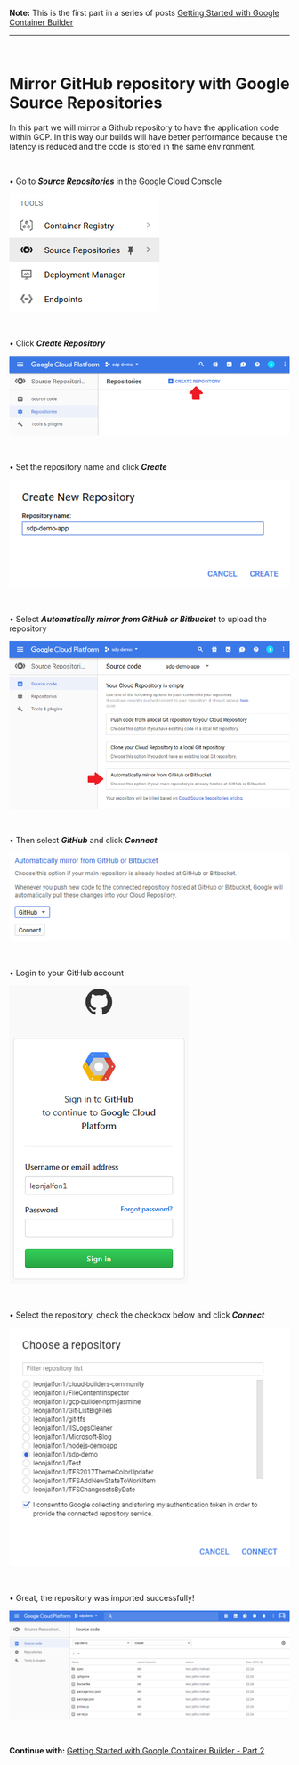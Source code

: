 <strong>Note:</strong> This is the first part in a series of posts <a href="https://blogs.microsoft.co.il/leonj/2017/11/19/getting-started-with-google-container-builder">Getting Started with Google Container Builder</a>

<hr />
&nbsp;

<h1>Mirror GitHub repository with Google Source Repositories</h1>

In this part we will mirror a Github repository to have the application code within GCP. In this way our builds will have better performance because the latency is reduced and the code is stored in the same environment.

&nbsp;

• Go to <em><strong>Source Repositories</strong></em> in the Google Cloud Console

<img src="https://github.com/leonjalfon1/Microsoft-Blog/blob/master/GettingStartedWithGoogleContainerBuilder/1-MirrorGitHubRepositoryWithGoogleSourceRepositories/Images/1-1.png?raw=true" alt="Image" />

&nbsp;

• Click <strong><em>Create Repository</em></strong>

<img src="https://github.com/leonjalfon1/Microsoft-Blog/blob/master/GettingStartedWithGoogleContainerBuilder/1-MirrorGitHubRepositoryWithGoogleSourceRepositories/Images/1-2.png?raw=true" alt="Image" />

&nbsp;

• Set the repository name and click <em><strong>Create</strong></em>

<img src="https://github.com/leonjalfon1/Microsoft-Blog/blob/master/GettingStartedWithGoogleContainerBuilder/1-MirrorGitHubRepositoryWithGoogleSourceRepositories/Images/1-3.png?raw=true" alt="Image" />

&nbsp;

• Select <strong><em>Automatically mirror from GitHub or Bitbucket</em></strong> to upload the repository

<img src="https://github.com/leonjalfon1/Microsoft-Blog/blob/master/GettingStartedWithGoogleContainerBuilder/1-MirrorGitHubRepositoryWithGoogleSourceRepositories/Images/1-4.png?raw=true" alt="Image" />

&nbsp;

• Then select <strong><em>GitHub</em></strong> and click <strong><em>Connect</em></strong>

<img src="https://github.com/leonjalfon1/Microsoft-Blog/blob/master/GettingStartedWithGoogleContainerBuilder/1-MirrorGitHubRepositoryWithGoogleSourceRepositories/Images/1-5.png?raw=true" alt="Image" />

&nbsp;

• Login to your GitHub account

<img src="https://github.com/leonjalfon1/Microsoft-Blog/blob/master/GettingStartedWithGoogleContainerBuilder/1-MirrorGitHubRepositoryWithGoogleSourceRepositories/Images/1-6.png?raw=true" alt="Image" />

&nbsp;

• Select the repository, check the checkbox below and click <strong><em>Connect</em></strong>

<img src="https://github.com/leonjalfon1/Microsoft-Blog/blob/master/GettingStartedWithGoogleContainerBuilder/1-MirrorGitHubRepositoryWithGoogleSourceRepositories/Images/1-7.png?raw=true" alt="Image" />

&nbsp;

• Great, the repository was imported successfully!

<img src="https://github.com/leonjalfon1/Microsoft-Blog/blob/master/GettingStartedWithGoogleContainerBuilder/1-MirrorGitHubRepositoryWithGoogleSourceRepositories/Images/1-8.png?raw=true" alt="Image" />

&nbsp;
&nbsp;

<strong>Continue with: </strong><a href="https://blogs.microsoft.co.il/leonj/2017/11/20/getting-started-with-google-container-builder-2">Getting Started with Google Container Builder - Part 2</a>

&nbsp;